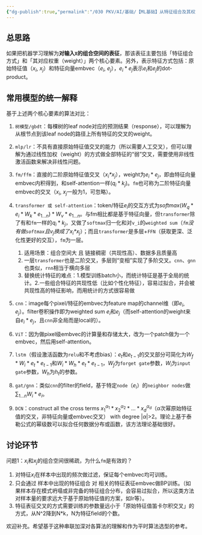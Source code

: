 ```yaml
---
{"dg-publish":true,"permalink":"/030 PKV/AI/基础/【ML基础】从特征组合及其权重的角度对常用模型做统一解释 - 2022H1/"}
---
```


## 总思路

如果把机器学习理解为**对输入`X`的组合空间的表征**，那该表征主要包括「特征组合方式」和「其对应权重（weight）」两个核心要素。另外，表示特征方式包括：原始特征值（$x_i$, $x_j$）和特征向量embvec（$e_i$, $e_j$），$e_i * e_j$表示$e_i$和$e_j$的dot-product。

## 常用模型的统一解释

基于上述两个核心要素的算法对比：

1. `树模型/gbdt`：每棵树的leaf node对应的预测结果（response），可以理解为从根节点到该leaf node的路径上所有特征的交叉的weight。

2. `mlp/lr`：不具有直接原始特征值交叉的能力（所以需要人工交叉），但可以理解为通过线性加权（weight）的方式做全部特征的“弱”交叉，需要使用非线性激活函数来解决非线性问题。

3. `fm/ffm`：直接的二阶原始特征值交叉（$x_i$_*$x_j$_），weight为$e_i * e_j$，即由特征向量embvec内积得到，和self-attention一样($q_i*k_j$)。`fm`也可称为二阶特征向量embvec的交叉（$x_i$, $x_j$一般为1，可忽略）。

4. `transformer 或 self-attention`：token/特征$e_i$的交互方式为$softmax(W_q*e_i  * W_k*e_{1…n}) * W_v*e_{1…n}$。与fm相比都是基于特征向量，但`transformer`除了有和`fm`一样的$q_i*k_j$，又做了`softmax`归一化和对`v_i`的`weighted sum`（_`fm`没有做`softmax`且$v_j$换成了$x_i$*_$x_j$）；而且`transformer`是多层+`FFN`（获取更深、泛化性更好的交互），`fm`为一层。
	1. 适用场景：组合空间大 且 链接稠密（共现性高）、数据多且质量高
	2. 一层`transformer`也是二阶交叉，多层则“变相”实现了多阶交叉。`cnn`、`gnn`也类似，`rnn`相当于横向多层
	3. 替换统计特征的难点：1.模型训练batch小，而统计特征是基于全局的统计。2.一些组合特征的共现性低（比如个性化特征），容易过拟合，并会被共现性高的特征影响，而用统计的方式很容易做

5. `cnn`：image每个pixel/特征的embvec为feature map的channel维（即$e_i$, $e_j$）。filter卷积操作即为weighted sum $e_i$和$e_j$（而self-attention的weight来自$e_i * e_j$，且`cnn`非全局而是local的）。

6. `ViT`：因为做pixel级embvec的计算量和存储太大，改为一个patch做为一个embvec，然后用self-attention。

7. `lstm`（假设激活函数为`relu`和不考虑bias）：$e_t$和$e_{t-1}$的交叉部分可简化为$W_f*W_i*e_t*e_{t-1}$和$W_i*W_h*e_t*e_{t-1}$，$W_f$为`forget gate`参数，$W_i$为`input gate`参数，$W_h$为$h_t$的参数。

8. `gat/gnn`：类似`cnn`的filter的field，基于特定`node`（$e_i$）的`neighbor nodes`做 $\sum _{1…n} W_i* e_{i}$。

9. `DCN`：construct all the cross terms $x_1^{α_1} * x_2^{α_2} * . . . * x_d^{α_d}$（$\alpha$次幂原始特征值的交叉，非特征向量或embvec交叉） with degree |$\alpha$|>2。理论上基于泰勒公式的幂级数可以拟合任何数据分布或函数，该方法理论基础很好。

## 讨论环节

问题1：$x_i$和$x_j$的组合空间很稀疏，为什么`fm`是有效的？

1. 对特征$x_i$在样本中出现的频次做过滤，保证每个embvec均可训练。
2. 只会通过 样本中出现的特征组合 对 相关的特征表征embvec做BP训练。（如果样本存在模式坍塌或非完备的特征组合分布，会容易过拟合，所以这类方法对样本量的要求远大于基于原始特征值的方案，如lr等）。
3. 特征表征交叉的方式需要训练的参数量远小于「原始特征值笛卡尔积交叉」的方式，从N^2降到N\*k，N为特征field的个数。

欢迎补充。希望基于这种串联加深对各算法的理解和作为平时算法选型的参考。
